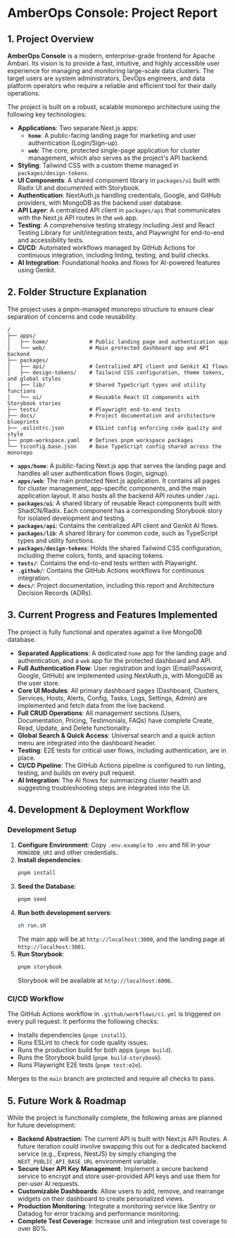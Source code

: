 # AmberOps Console: Project Report

## 1. Project Overview

**AmberOps Console** is a modern, enterprise-grade frontend for Apache Ambari. Its vision is to provide a fast, intuitive, and highly accessible user experience for managing and monitoring large-scale data clusters. The target users are system administrators, DevOps engineers, and data platform operators who require a reliable and efficient tool for their daily operations.

The project is built on a robust, scalable monorepo architecture using the following key technologies:

*   **Applications**: Two separate Next.js apps:
    *   **`home`**: A public-facing landing page for marketing and user authentication (Login/Sign-up).
    *   **`web`**: The core, protected single-page application for cluster management, which also serves as the project's API backend.
*   **Styling**: Tailwind CSS with a custom theme managed in `packages/design-tokens`.
*   **UI Components**: A shared component library in `packages/ui` built with Radix UI and documented with Storybook.
*   **Authentication**: NextAuth.js handling credentials, Google, and GitHub providers, with MongoDB as the backend user database.
*   **API Layer**: A centralized API client in `packages/api` that communicates with the Next.js API routes in the `web` app.
*   **Testing**: A comprehensive testing strategy including Jest and React Testing Library for unit/integration tests, and Playwright for end-to-end and accessibility tests.
*   **CI/CD**: Automated workflows managed by GitHub Actions for continuous integration, including linting, testing, and build checks.
*   **AI Integration**: Foundational hooks and flows for AI-powered features using Genkit.

## 2. Folder Structure Explanation

The project uses a pnpm-managed monorepo structure to ensure clear separation of concerns and code reusability.

```
/
├── apps/
│   ├── home/             # Public landing page and authentication app
│   └── web/              # Main protected dashboard app and API backend
├── packages/
│   ├── api/              # Centralized API client and Genkit AI flows
│   ├── design-tokens/    # Tailwind CSS configuration, theme tokens, and global styles
│   ├── lib/              # Shared TypeScript types and utility functions
│   └── ui/               # Reusable React UI components with Storybook stories
├── tests/                # Playwright end-to-end tests
├── docs/                 # Project documentation and architecture blueprints
├── .eslintrc.json        # ESLint config enforcing code quality and style
├── pnpm-workspace.yaml   # Defines pnpm workspace packages
└── tsconfig.base.json    # Base TypeScript config shared across the monorepo
```

*   **`apps/home`**: A public-facing Next.js app that serves the landing page and handles all user authentication flows (login, signup).
*   **`apps/web`**: The main protected Next.js application. It contains all pages for cluster management, app-specific components, and the main application layout. It also hosts all the backend API routes under `/api`.
*   **`packages/ui`**: A shared library of reusable React components built with ShadCN/Radix. Each component has a corresponding Storybook story for isolated development and testing.
*   **`packages/api`**: Contains the centralized API client and Genkit AI flows.
*   **`packages/lib`**: A shared library for common code, such as TypeScript types and utility functions.
*   **`packages/design-tokens`**: Holds the shared Tailwind CSS configuration, including theme colors, fonts, and spacing tokens.
*   **`tests/`**: Contains the end-to-end tests written with Playwright.
*   **`.github/`**: Contains the GitHub Actions workflows for continuous integration.
*   **`docs/`**: Project documentation, including this report and Architecture Decision Records (ADRs).

## 3. Current Progress and Features Implemented

The project is fully functional and operates against a live MongoDB database.

*   **Separated Applications**: A dedicated `home` app for the landing page and authentication, and a `web` app for the protected dashboard and API.
*   **Full Authentication Flow**: User registration and login (Email/Password, Google, GitHub) are implemented using NextAuth.js, with MongoDB as the user store.
*   **Core UI Modules**: All primary dashboard pages (Dashboard, Clusters, Services, Hosts, Alerts, Config, Tasks, Logs, Settings, Admin) are implemented and fetch data from the live backend.
*   **Full CRUD Operations**: All management sections (Users, Documentation, Pricing, Testimonials, FAQs) have complete Create, Read, Update, and Delete functionality.
*   **Global Search & Quick Access**: Universal search and a quick action menu are integrated into the dashboard header.
*   **Testing**: E2E tests for critical user flows, including authentication, are in place.
*   **CI/CD Pipeline**: The GitHub Actions pipeline is configured to run linting, testing, and builds on every pull request.
*   **AI Integration**: The AI flows for summarizing cluster health and suggesting troubleshooting steps are integrated into the UI.

## 4. Development & Deployment Workflow

### Development Setup

1.  **Configure Environment**: Copy `.env.example` to `.env` and fill in your `MONGODB_URI` and other credentials.
2.  **Install dependencies**:
    ```bash
    pnpm install
    ```
3.  **Seed the Database**:
    ```bash
    pnpm seed
    ```
4.  **Run both development servers**:
    ```bash
    sh run.sh
    ```
    The main app will be at `http://localhost:3000`, and the landing page at `http://localhost:3001`.
5.  **Run Storybook**:
    ```bash
    pnpm storybook
    ```
    Storybook will be available at `http://localhost:6006`.

### CI/CD Workflow

The GitHub Actions workflow in `.github/workflows/ci.yml` is triggered on every pull request. It performs the following checks:

*   Installs dependencies (`pnpm install`).
*   Runs ESLint to check for code quality issues.
*   Runs the production build for both apps (`pnpm build`).
*   Runs the Storybook build (`pnpm build-storybook`).
*   Runs Playwright E2E tests (`pnpm test:e2e`).

Merges to the `main` branch are protected and require all checks to pass.

## 5. Future Work & Roadmap

While the project is functionally complete, the following areas are planned for future development:

*   **Backend Abstraction**: The current API is built with Next.js API Routes. A future iteration could involve swapping this out for a dedicated backend service (e.g., Express, NestJS) by simply changing the `NEXT_PUBLIC_API_BASE_URL` environment variable.
*   **Secure User API Key Management**: Implement a secure backend service to encrypt and store user-provided API keys and use them for per-user AI requests.
*   **Customizable Dashboards**: Allow users to add, remove, and rearrange widgets on their dashboard to create personalized views.
*   **Production Monitoring**: Integrate a monitoring service like Sentry or Datadog for error tracking and performance monitoring.
*   **Complete Test Coverage**: Increase unit and integration test coverage to over 80%.
